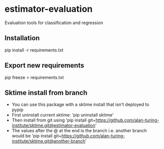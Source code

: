 # estimator-evaluation
Evaluation tools for classification and regression

Installation
------------
pip install -r requirements.txt


Export new requirements
-----------------------
pip freeze > requirements.txt 

Sktime install from branch
--------------------------
- You can use this package with a sktime install that isn't deployed to pypip
- First uninstall current sktime: 'pip uninstall sktime'
- Then install from git using 'pip install git+https://github.com/alan-turing-institute/sktime.git@estimator-evaluation'
- The values after the @ at the end is the branch i.e. another branch would be
'pip install git+https://github.com/alan-turing-institute/sktime.git@another-branch'